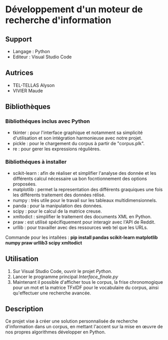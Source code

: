 # Développement d'un moteur de recherche d'information

## Support
- Langage : Python
- Editeur : Visual Studio Code

## Autrices
- TEL-TELLAS Alyson
- VIVIER Maude

## Bibliothèques

### Bibliothéques inclus avec Python
- tkinter : pour l'interface graphique et notamment sa simplicité d'utilisation et son intégration harmonieuse avec notre projet.
- pickle : pour le chargement du corpus à partir de "corpus.plk".
- re : pour gerer les expressions régulières.
  
### Bibliothéques à installer
- scikit-learn : afin de réaliser et simplifier l'analyse des donnée et les différents calcul nécessaire ua bon focntionnement des options proposées.
- matplotlib : permet la representation des différents graquiques une fois les différents traitement des données rélisé.
- numpy : très utile pour le travail sur les tableaux multidimensionnels.
- panda : pour la manipulation des données.
- scipy : pour le calcul de la matrice creuse.
- xmltodict : simplifier le traitement des documents XML en Python.
- praw : est utilisé spécifiquement pour interagir avec l'API de Reddit.
- urllib : pour travailler avec des ressources web tel que les URLs.

Commande pour les intallées : **pip install pandas scikit-learn matplotlib numpy praw urllib3 scipy xmltodict**

## Utilisation
1. Sur Visual Studio Code, ouvrir le projet *Python*.
2. Lancer le programme principal *Interface_finale.py*
3. Maintenant il possible d'afficher tous le corpus, la frise chronomogique pour un mot et la matrice TFxIDF pour le vocabulaire du corpus, ainsi qu'effectuer une recherche avancée. 

## Description
Ce projet vise à créer une solution personnalisée de recherche d'information dans un corpus, en mettant l'accent sur la mise en œuvre de nos propres algorithmes développer en Python. 
